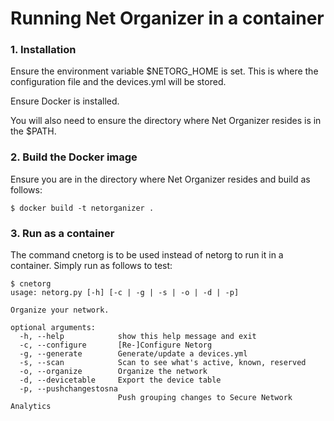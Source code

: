 # Running Net Organizer in a container

### 1. Installation

Ensure the environment variable $NETORG_HOME is set. This is where the configuration file and the devices.yml will be stored.

Ensure Docker is installed.

You will also need to ensure the directory where Net Organizer resides is in the $PATH.

### 2. Build the Docker image

Ensure you are in the directory where Net Organizer resides and build as follows:

```text
$ docker build -t netorganizer .
```

### 3. Run as a container

The command cnetorg is to be used instead of netorg to run it in a container. Simply run as follows to test:

```text
$ cnetorg
usage: netorg.py [-h] [-c | -g | -s | -o | -d | -p]

Organize your network.

optional arguments:
  -h, --help            show this help message and exit
  -c, --configure       [Re-]Configure Netorg
  -g, --generate        Generate/update a devices.yml
  -s, --scan            Scan to see what's active, known, reserved
  -o, --organize        Organize the network
  -d, --devicetable     Export the device table
  -p, --pushchangestosna
                        Push grouping changes to Secure Network Analytics
```
